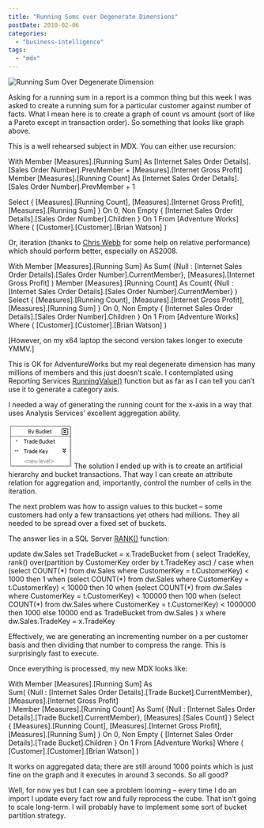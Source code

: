 ```yaml
---
title: "Running Sums over Degenerate Dimensions"
postDate: 2010-02-06
categories: 
  - "business-intelligence"
tags: 
  - "mdx"
---
```


![Running Sum Over Degenerate Dimension](http://jamessnape.files.wordpress.com/2014/01/image_6.png?w=300)

Asking for a running sum in a report is a common thing but this week I was asked to create a running sum for a particular customer against number of facts. What I mean here is to create a graph of count vs amount (sort of like a Pareto except in transaction order). So something that looks like graph above.

This is a well rehearsed subject in MDX. You can either use recursion:

With Member \[Measures\].\[Running Sum\]
As
    \[Internet Sales Order Details\].\[Sales Order Number\].PrevMember
    + 
    \[Measures\].\[Internet Gross Profit\]
Member \[Measures\].\[Running Count\]
As
    \[Internet Sales Order Details\].\[Sales Order Number\].PrevMember
    + 
    1

Select {
    \[Measures\].\[Running Count\],
    \[Measures\].\[Internet Gross Profit\],
    \[Measures\].\[Running Sum\]
} On 0, Non Empty {
    \[Internet Sales Order Details\].\[Sales Order Number\].Children
} On 1
From \[Adventure Works\]
Where (
    \[Customer\].\[Customer\].\[Brian Watson\]
)

Or, iteration (thanks to [Chris Webb](http://cwebbbi.spaces.live.com/) for some help on relative performance) which should perform better, especially on AS2008.

With Member \[Measures\].\[Running Sum\]
As 
    Sum(
        {Null : \[Internet Sales Order Details\].\[Sales Order Number\].CurrentMember},
        \[Measures\].\[Internet Gross Profit\]
    )
Member \[Measures\].\[Running Count\]
As
    Count(
        {Null : \[Internet Sales Order Details\].\[Sales Order Number\].CurrentMember}
    )
Select {
 \[Measures\].\[Running Count\],
 \[Measures\].\[Internet Gross Profit\],
 \[Measures\].\[Running Sum\]
} On 0, Non Empty {
 \[Internet Sales Order Details\].\[Sales Order Number\].Children
} On 1
From \[Adventure Works\]
Where (
 \[Customer\].\[Customer\].\[Brian Watson\]
)

\[However, on my x64 laptop the second version takes longer to execute YMMV.\]

This is OK for AdventureWorks but my real degenerate dimension has many millions of members and this just doesn’t scale. I contemplated using Reporting Services [RunningValue()](http://msdn.microsoft.com/en-us/library/ms159136.aspx "RunningValue Function (Reporting Services)") function but as far as I can tell you can’t use it to generate a category axis.

I needed a way of generating the running count for the x-axis in a way that uses Analysis Services’ excellent aggregation ability.

![Bucket Hierarchy](images/image_8.png)The solution I ended up with is to create an artificial hierarchy and bucket transactions. That way I can create an attribute relation for aggregation and, importantly, control the number of cells in the iteration.

The next problem was how to assign values to this bucket – some customers had only a few transactions yet others had millions. They all needed to be spread over a fixed set of buckets.

The answer lies in a SQL Server [RANK()](http://msdn.microsoft.com/en-us/library/ms176102.aspx "RANK (Transact-SQL)") function:

update dw.Sales
set TradeBucket = x.TradeBucket
from (
    select TradeKey,
    rank() over(partition by CustomerKey order by t.TradeKey asc) / 
    case 
        when (select COUNT(\*) from dw.Sales where CustomerKey = t.CustomerKey) < 1000 then 1
        when (select COUNT(\*) from dw.Sales where CustomerKey = t.CustomerKey) < 10000 then 10
        when (select COUNT(\*) from dw.Sales where CustomerKey = t.CustomerKey) < 100000 then 100
        when (select COUNT(\*) from dw.Sales where CustomerKey = t.CustomerKey) < 1000000 then 1000
        else 10000
    end as TradeBucket
    from dw.Sales
) x
where dw.Sales.TradeKey = x.TradeKey

Effectively, we are generating an incrementing number on a per customer basis and then dividing that number to compress the range. This is surprisingly fast to execute.

Once everything is processed, my new MDX looks like:

With Member \[Measures\].\[Running Sum\]
As     
    Sum(
        {Null : \[Internet Sales Order Details\].\[Trade Bucket\].CurrentMember},
        \[Measures\].\[Internet Gross Profit\]    
    )
Member \[Measures\].\[Running Count\] As
 Sum(
 {Null : \[Internet Sales Order Details\].\[Trade Bucket\].CurrentMember},
 \[Measures\].\[Sales Count\]
 )
Select {
 \[Measures\].\[Running Count\],
 \[Measures\].\[Internet Gross Profit\],
 \[Measures\].\[Running Sum\]
} On 0, Non Empty {
 \[Internet Sales Order Details\].\[Trade Bucket\].Children
} On 1
From \[Adventure Works\]
Where (
 \[Customer\].\[Customer\].\[Brian Watson\]
)

It works on aggregated data; there are still around 1000 points which is just fine on the graph and it executes in around 3 seconds. So all good?

Well, for now yes but I can see a problem looming – every time I do an import I update every fact row and fully reprocess the cube. That isn’t going to scale long-term. I will probably have to implement some sort of bucket partition strategy.
